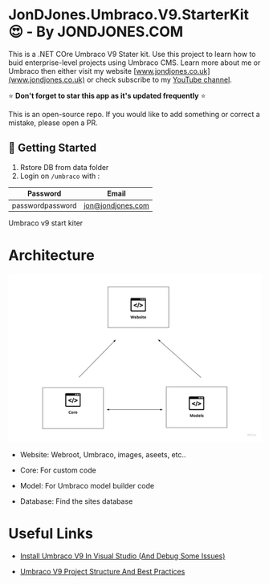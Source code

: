 # JonDJones.Umbraco.V9.StarterKit  :heart_eyes: - By JONDJONES.COM

This is a .NET COre Umbraco V9 Stater kit.  Use this project to learn how to buid enterprise-level projects using Umbraco CMS.  Learn more about me or Umbraco then either visit my website [www.jondjones.co.uk](www.jondjones.co.uk) or check subscribe to my [YouTube channel](https://studio.youtube.com/channel/UCc7FlFtsxY1gLxp1PFf-gqA).

:star: **Don't forget to star this app as it's updated frequently** :star:

This is an open-source repo.  If you would like to add something or correct a mistake, please open a PR.

## :rocket: Getting Started

1. Rstore DB from data folder
2. Login on `/umbraco` with :

|Password          | Email                      |
|------------------|----------------------------|
|passwordpassword  | jon@jondjones.com |

Umbraco v9 start kiter

# Architecture

![Imgage](./diagram.jpg)

- Website: Webroot, Umbraco, images, aseets, etc..

- Core: For custom code

- Model: For Umbraco model builder code

- Database:  Find the  sites database

# Useful Links

- [Install Umbraco V9 In Visual Studio (And Debug Some Issues)](https://www.jondjones.com/learn-umbraco-cms/umbraco-9-tutorials/getting-started-with-umbraco-9/install-umbraco-v9-in-visual-studio-and-debug-some-issues/)

- [Umbraco V9 Project Structure And Best Practices](https://www.jondjones.com/learn-umbraco-cms/umbraco-9-tutorials/getting-started-with-umbraco-9/umbraco-v9-project-structure-and-best-practices/)
